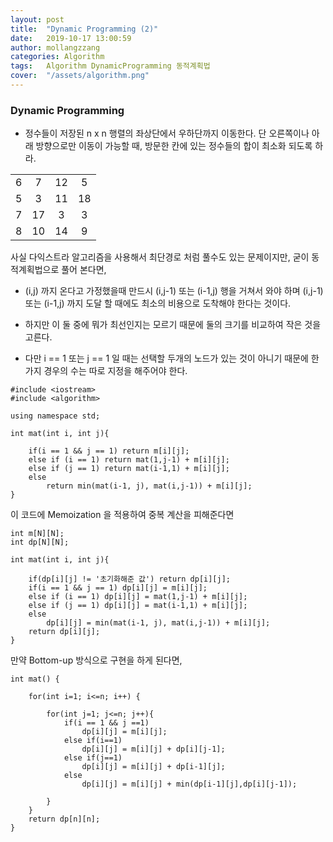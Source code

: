 ```yaml
---
layout: post
title:  "Dynamic Programming (2)"
date:   2019-10-17 13:00:59
author: mollangzzang
categories: Algorithm
tags:	Algorithm DynamicProgramming 동적계획법
cover:  "/assets/algorithm.png"
---
```


### Dynamic Programming

* 정수들이 저장된 n x n 행렬의 좌상단에서 우하단까지 이동한다. 단 오른쪽이나 아래 방향으로만 이동이 가능할 때, 방문한 칸에 있는 정수들의 합이 최소화 되도록 하라.

| | | | |
|:---:|:---:|:---:|:---:|
|6|7|12|5|
|5|3|11|18|
|7|17|3|3|
|8|10|14|9|

사실 다익스트라 알고리즘을 사용해서 최단경로 처럼 풀수도 있는 문제이지만, 굳이 동적계획법으로 풀어 본다면,

* (i,j) 까지 온다고 가정했을때 만드시 (i,j-1) 또는 (i-1,j) 행을 거쳐서 와야 하며 (i,j-1) 또는 (i-1,j) 까지 도달 할 때에도 최소의 비용으로 도착해야 한다는 것이다.

* 하지만 이 둘 중에 뭐가 최선인지는 모르기 때문에 둘의 크기를 비교하여 작은 것을 고른다.

* 다만 i == 1 또는 j == 1 일 때는 선택할 두개의 노드가 있는 것이 아니기 때문에 한가지 경우의 수는 따로 지정을 해주어야 한다.

```
#include <iostream>
#include <algorithm>

using namespace std;

int mat(int i, int j){

    if(i == 1 && j == 1) return m[i][j];
    else if (i == 1) return mat(1,j-1) + m[i][j];
    else if (j == 1) return mat(i-1,1) + m[i][j];
    else
        return min(mat(i-1, j), mat(i,j-1)) + m[i][j];
}
```

이 코드에 Memoization 을 적용하여 중복 계산을 피해준다면

```
int m[N][N];
int dp[N][N];

int mat(int i, int j){

    if(dp[i][j] != '초기화해준 값') return dp[i][j];
    if(i == 1 && j == 1) dp[i][j] = m[i][j];
    else if (i == 1) dp[i][j] = mat(1,j-1) + m[i][j];
    else if (j == 1) dp[i][j] = mat(i-1,1) + m[i][j];
    else
        dp[i][j] = min(mat(i-1, j), mat(i,j-1)) + m[i][j];
    return dp[i][j];
}
```

만약 Bottom-up 방식으로 구현을 하게 된다면,

```
int mat() {

    for(int i=1; i<=n; i++) {

        for(int j=1; j<=n; j++){
            if(i == 1 && j ==1)
                dp[i][j] = m[i][j];
            else if(i==1)
                dp[i][j] = m[i][j] + dp[i][j-1];
            else if(j==1)
                dp[i][j] = m[i][j] + dp[i-1][j];
            else
                dp[i][j] = m[i][j] + min(dp[i-1][j],dp[i][j-1]);

        }
    }
    return dp[n][n];
}

```
